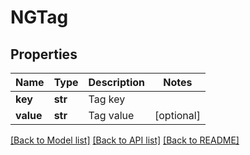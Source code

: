 # NGTag

## Properties
Name | Type | Description | Notes
------------ | ------------- | ------------- | -------------
**key** | **str** | Tag key | 
**value** | **str** | Tag value | [optional] 

[[Back to Model list]](../README.md#documentation-for-models) [[Back to API list]](../README.md#documentation-for-api-endpoints) [[Back to README]](../README.md)


